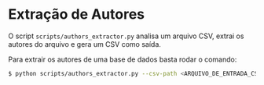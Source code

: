 # Extração de Autores

O script `scripts/authors_extractor.py` analisa um arquivo CSV, extrai os autores do arquivo e gera um CSV como saída.

Para extrair os autores de uma base de dados basta rodar o comando:

```bash
$ python scripts/authors_extractor.py --csv-path <ARQUIVO_DE_ENTRADA_CSV> --output-csv-path <ARQUIVO_DE_SAIDA_CSV>
```
